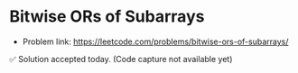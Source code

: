 # Bitwise ORs of Subarrays
- Problem link: https://leetcode.com/problems/bitwise-ors-of-subarrays/

✅ Solution accepted today. (Code capture not available yet)
